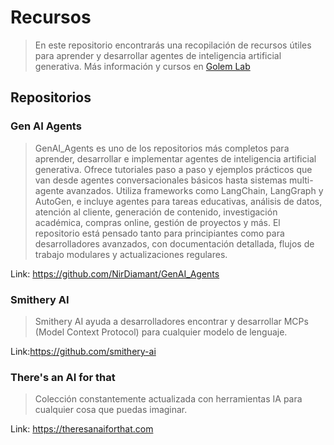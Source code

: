 # Recursos 
> En este repositorio encontrarás una recopilación de recursos útiles para aprender y desarrollar agentes de inteligencia artificial generativa.
Más información y cursos en [Golem Lab](https://golemlab.ai)
## Repositorios

### Gen AI Agents

> GenAI_Agents es uno de los repositorios más completos para aprender, desarrollar e implementar agentes de inteligencia artificial generativa. Ofrece tutoriales paso a paso y ejemplos prácticos que van desde agentes conversacionales básicos hasta sistemas multi-agente avanzados. Utiliza frameworks como LangChain, LangGraph y AutoGen, e incluye agentes para tareas educativas, análisis de datos, atención al cliente, generación de contenido, investigación académica, compras online, gestión de proyectos y más. El repositorio está pensado tanto para principiantes como para desarrolladores avanzados, con documentación detallada, flujos de trabajo modulares y actualizaciones regulares.

Link: https://github.com/NirDiamant/GenAI_Agents

### Smithery AI
> Smithery AI ayuda a desarrolladores encontrar y desarrollar MCPs (Model Context Protocol) para cualquier modelo de lenguaje.

Link:https://github.com/smithery-ai

### There's an AI for that
> Colección constantemente actualizada con herramientas IA para cualquier cosa que puedas imaginar.

Link: https://theresanaiforthat.com
